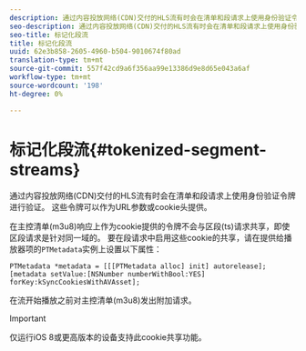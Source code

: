 ```yaml
---
description: 通过内容投放网络(CDN)交付的HLS流有时会在清单和段请求上使用身份验证令牌进行验证。 这些令牌可以作为URL参数或cookie头提供。
seo-description: 通过内容投放网络(CDN)交付的HLS流有时会在清单和段请求上使用身份验证令牌进行验证。 这些令牌可以作为URL参数或cookie头提供。
seo-title: 标记化段流
title: 标记化段流
uuid: 62e3b858-2605-4960-b504-9010674f80ad
translation-type: tm+mt
source-git-commit: 557f42cd9a6f356aa99e13386d9e8d65e043a6af
workflow-type: tm+mt
source-wordcount: '198'
ht-degree: 0%

---
```



# 标记化段流{#tokenized-segment-streams}

通过内容投放网络(CDN)交付的HLS流有时会在清单和段请求上使用身份验证令牌进行验证。 这些令牌可以作为URL参数或cookie头提供。

在主控清单(m3u8)响应上作为cookie提供的令牌不会与区段(ts)请求共享，即使区段请求是针对同一域的。 要在段请求中启用这些cookie的共享，请在提供给播放器项的`PTMetadata`实例上设置以下属性： 

```
PTMetadata *metadata = [[[PTMetadata alloc] init] autorelease]; 
[metadata setValue:[NSNumber numberWithBool:YES] forKey:kSyncCookiesWithAVAsset]; 
```

在流开始播放之前对主控清单(m3u8)发出附加请求。

>[!IMPORTANT]
>
>仅运行iOS 8或更高版本的设备支持此cookie共享功能。

